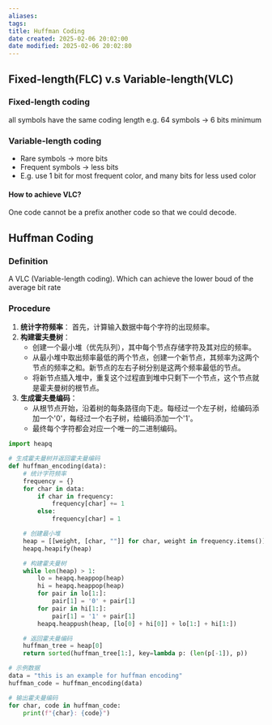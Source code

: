 ```yaml
---
aliases:
tags:
title: Huffman Coding
date created: 2025-02-06 20:02:00
date modified: 2025-02-06 20:02:80
---
```

## Fixed-length(FLC) v.s Variable-length(VLC)
### Fixed-length coding
all symbols have the same coding length
e.g. 64 symbols -> 6 bits minimum

### Variable-length coding
- Rare symbols -> more bits
- Frequent symbols -> less bits
- E.g. use 1 bit for most frequent color, and many bits for less used color

#### How to achieve VLC?
One code cannot be a prefix another code so that we could decode.


## Huffman Coding
### Definition
A VLC (Variable-length coding).
Which can achieve the lower boud of the average bit rate

### Procedure
1. **统计字符频率**： 首先，计算输入数据中每个字符的出现频率。
2. **构建霍夫曼树**：
    - 创建一个最小堆（优先队列），其中每个节点存储字符及其对应的频率。
    - 从最小堆中取出频率最低的两个节点，创建一个新节点，其频率为这两个节点的频率之和。新节点的左右子树分别是这两个频率最低的节点。
    - 将新节点插入堆中，重复这个过程直到堆中只剩下一个节点，这个节点就是霍夫曼树的根节点。
3. **生成霍夫曼编码**：
    - 从根节点开始，沿着树的每条路径向下走。每经过一个左子树，给编码添加一个'0'，每经过一个右子树，给编码添加一个'1'。
    - 最终每个字符都会对应一个唯一的二进制编码。

```python
import heapq

# 生成霍夫曼树并返回霍夫曼编码
def huffman_encoding(data):
    # 统计字符频率
    frequency = {}
    for char in data:
        if char in frequency:
            frequency[char] += 1
        else:
            frequency[char] = 1

    # 创建最小堆
    heap = [[weight, [char, ""]] for char, weight in frequency.items()]
    heapq.heapify(heap)

    # 构建霍夫曼树
    while len(heap) > 1:
        lo = heapq.heappop(heap)
        hi = heapq.heappop(heap)
        for pair in lo[1:]:
            pair[1] = '0' + pair[1]
        for pair in hi[1:]:
            pair[1] = '1' + pair[1]
        heapq.heappush(heap, [lo[0] + hi[0]] + lo[1:] + hi[1:])

    # 返回霍夫曼编码
    huffman_tree = heap[0]
    return sorted(huffman_tree[1:], key=lambda p: (len(p[-1]), p))

# 示例数据
data = "this is an example for huffman encoding"
huffman_code = huffman_encoding(data)

# 输出霍夫曼编码
for char, code in huffman_code:
    print(f"{char}: {code}")
```
